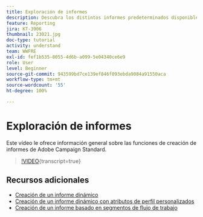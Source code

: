 ```yaml
---
title: Exploración de informes
description: Descubra los distintos informes predeterminados disponibles para un envío de correo electrónico.
feature: Reporting
jira: KT-3906
thumbnail: 23021.jpg
doc-type: tutorial
activity: understand
team: WWFRE
exl-id: fef1b535-8055-4d6b-a099-5e04340ce6e9
role: User
level: Beginner
source-git-commit: 943599bd7ce139ef846f093ebda9084a91550aca
workflow-type: tm+mt
source-wordcount: '55'
ht-degree: 100%

---
```


# Exploración de informes

Este vídeo le ofrece información general sobre las funciones de creación de informes de Adobe Campaign Standard.

>[!VIDEO](https://video.tv.adobe.com/v/23021?learn=on){transcript=true}

## Recursos adicionales

* [Creación de un informe dinámico](/help/reporting/creating-a-dynamic-report.md)
* [Creación de un informe dinámico con atributos de perfil personalizados](/help/reporting/custom-profile-attributes-dynamic-reports.md)
* [Creación de un informe basado en segmentos de flujo de trabajo](/help/reporting/report-on-workflow-segments.md)

